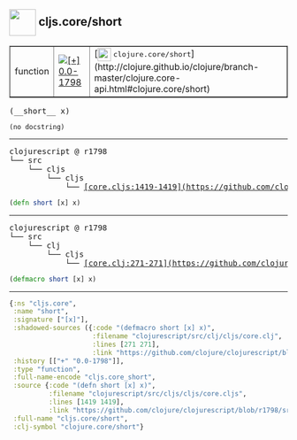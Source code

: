 ## <img width="48px" valign="middle" src="http://i.imgur.com/Hi20huC.png"> cljs.core/short

 <table border="1">
<tr>
<td>function</td>
<td><a href="https://github.com/cljsinfo/api-refs/tree/0.0-1798"><img valign="middle" alt="[+] 0.0-1798" src="https://img.shields.io/badge/+-0.0--1798-lightgrey.svg"></a> </td>
<td>
[<img height="24px" valign="middle" src="http://i.imgur.com/1GjPKvB.png"> <samp>clojure.core/short</samp>](http://clojure.github.io/clojure/branch-master/clojure.core-api.html#clojure.core/short)
</td>
</tr>
</table>

 <samp>
(__short__ x)<br>
</samp>

```
(no docstring)
```

---

 <pre>
clojurescript @ r1798
└── src
    └── cljs
        └── cljs
            └── <ins>[core.cljs:1419-1419](https://github.com/clojure/clojurescript/blob/r1798/src/cljs/cljs/core.cljs#L1419-L1419)</ins>
</pre>

```clj
(defn short [x] x)
```


---

 <pre>
clojurescript @ r1798
└── src
    └── clj
        └── cljs
            └── <ins>[core.clj:271-271](https://github.com/clojure/clojurescript/blob/r1798/src/clj/cljs/core.clj#L271-L271)</ins>
</pre>

```clj
(defmacro short [x] x)
```

---

```clj
{:ns "cljs.core",
 :name "short",
 :signature ["[x]"],
 :shadowed-sources ({:code "(defmacro short [x] x)",
                     :filename "clojurescript/src/clj/cljs/core.clj",
                     :lines [271 271],
                     :link "https://github.com/clojure/clojurescript/blob/r1798/src/clj/cljs/core.clj#L271-L271"}),
 :history [["+" "0.0-1798"]],
 :type "function",
 :full-name-encode "cljs.core_short",
 :source {:code "(defn short [x] x)",
          :filename "clojurescript/src/cljs/cljs/core.cljs",
          :lines [1419 1419],
          :link "https://github.com/clojure/clojurescript/blob/r1798/src/cljs/cljs/core.cljs#L1419-L1419"},
 :full-name "cljs.core/short",
 :clj-symbol "clojure.core/short"}

```

